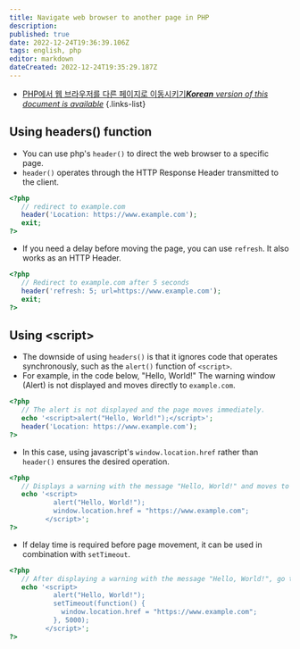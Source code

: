 ```yaml
---
title: Navigate web browser to another page in PHP
description: 
published: true
date: 2022-12-24T19:36:39.106Z
tags: english, php
editor: markdown
dateCreated: 2022-12-24T19:35:29.187Z
---
```


- [PHP에서 웹 브라우저를 다른 페이지로 이동시키기***Korean** version of this document is available*](/ko/dev/PHP/php-makes-the-function-go-to-another-page)
{.links-list}

## Using headers() function

- You can use php's `header()` to direct the web browser to a specific page.
- `header()` operates through the HTTP Response Header transmitted to the client.

```php
<?php
   // redirect to example.com
   header('Location: https://www.example.com');
   exit;
?>
```

- If you need a delay before moving the page, you can use `refresh`. It also works as an HTTP Header.

```php
<?php
   // Redirect to example.com after 5 seconds
   header('refresh: 5; url=https://www.example.com');
   exit;
?>
```

## Using \<script>

- The downside of using `headers()` is that it ignores code that operates synchronously, such as the `alert()` function of `<script>`.
- For example, in the code below, "Hello, World!" The warning window (Alert) is not displayed and moves directly to `example.com`.


```php
<?php
   // The alert is not displayed and the page moves immediately.
   echo '<script>alert("Hello, World!");</script>';
   header('Location: https://www.example.com');
?>
```

- In this case, using javascript's `window.location.href` rather than `header()` ensures the desired operation.

```php
<?php
   // Displays a warning with the message "Hello, World!" and moves to example.com
   echo '<script>
           alert("Hello, World!");
           window.location.href = "https://www.example.com";
         </script>';
?>
```

- If delay time is required before page movement, it can be used in combination with `setTimeout`.


```php
<?php
   // After displaying a warning with the message "Hello, World!", go to example.com 5 seconds later
   echo '<script>
           alert("Hello, World!");
           setTimeout(function() {
             window.location.href = "https://www.example.com";
           }, 5000);
         </script>';
?>
```